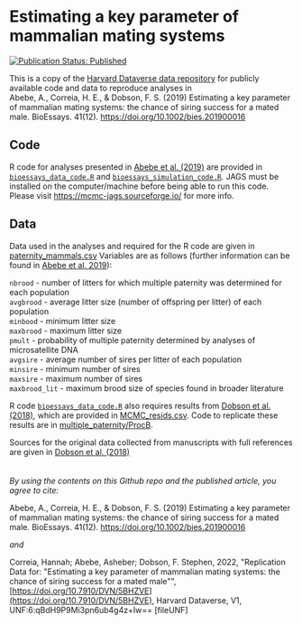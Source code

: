 <!--- Readme for Abebe et al. 2019 in BioEssays --->
# Estimating a key parameter of mammalian mating systems
[![Publication Status: Published](https://img.shields.io/badge/Publication%20Status-Published-success)](https://doi.org/10.1002/bies.201900016)

This is a copy of the [Harvard Dataverse data repository](https://doi.org/10.7910/DVN/5BHZVE) for publicly available code and data to reproduce analyses in  
Abebe, A., Correia, H. E., & Dobson, F. S. (2019) Estimating a key parameter of mammalian mating systems: the chance of siring success for a mated male. BioEssays. 41(12). https://doi.org/10.1002/bies.201900016

## Code
R code for analyses presented in [Abebe et al. (2019)](https://doi.org/10.1002/bies.201900016) are provided in [`bioessays_data_code.R`](bioessays_data_code.R) and [`bioessays_simulation_code.R`](bioessays_simulation_code.R).
JAGS must be installed on the computer/machine before being able to run this code. Please visit https://mcmc-jags.sourceforge.io/ for more info.

## Data
Data used in the analyses and required for the R code are given in [paternity_mammals.csv](paternity_mammals.csv)
Variables are as follows (further information can be found in [Abebe et al. 2019](https://doi.org/10.1002/bies.201900016)):  

`nbrood` - number of litters for which multiple paternity was determined for each population  
`avgbrood` - average litter size (number of offspring per litter) of each population  
`minbood` - minimum litter size  
`maxbrood` - maximum litter size  
`pmult` - probability of multiple paternity determined by analyses of microsatellite DNA  
`avgsire` - average number of sires per litter of each population  
`minsire` - minimum number of sires  
`maxsire` - maximum number of sires  
`maxbrood_lit` - maximum brood size of species found in broader literature

R code [`bioessays_data_code.R`](bioessays_data_code.R) also requires results from [Dobson et al. (2018)](https://doi.org/10.1098/rspb.2018.2042), which are provided in [MCMC_resids.csv](MCMC_resids.csv). Code to replicate these results are in [multiple_paternity/ProcB](multiple-paternity/ProcB).

Sources for the original data collected from manuscripts with full references are given in [Dobson et al. (2018)](https://doi.org/10.1098/rspb.2018.2042)
\
\
\
_By using the contents on this Github repo and the published article, you agree to cite:_

Abebe, A., Correia, H. E., & Dobson, F. S. (2019) Estimating a key parameter of mammalian mating systems: the chance of siring success for a mated male. BioEssays. 41(12). https://doi.org/10.1002/bies.201900016

_and_

Correia, Hannah; Abebe, Asheber; Dobson, F. Stephen, 2022, "Replication Data for: "Estimating a key parameter of mammalian mating systems: the chance of siring success for a mated male"", [https://doi.org/10.7910/DVN/5BHZVE](https://doi.org/10.7910/DVN/5BHZVE), Harvard Dataverse, V1, UNF:6:qBdH9P9Mi3pn6ub4g4z+Iw== [fileUNF] 
